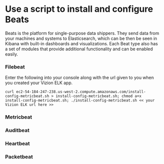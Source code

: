 # Use a script to install and configure Beats
Beats is the platform for single-purpose data shippers. They send data from your machines and systems to Elasticsearch, which can be then be seen in Kibana with built-in dashboards and visualizations. Each Beat type also has a set of modules that provide additional functionality and can be enabled easily.

### Filebeat
Enter the following into your console along with the url given to you when you created your Vizion ELK app.

    curl ec2-54-184-247-238.us-west-2.compute.amazonaws.com/install-config-metricbeat.sh > install-config-metricbeat.sh; chmod a+x install-config-metricbeat.sh; ./install-config-metricbeat.sh << your Vizion ELK url here >>


### Metricbeat

### Auditbeat

### Heartbeat

### Packetbeat
